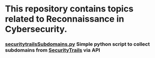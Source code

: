 # This repository contains topics related to Reconnaissance in Cybersecurity. 

### [securitytrailsSubdomains.py](https://github.com/MaakResearch/Recon/blob/main/securitytrailsSubdomains.py) Simple python script to collect subdomains from [SecurityTrails]([https://github.com/MaakResearch/Recon/blob/main/securitytrailsSubdomains.py](https://twitter.com/Maakthon/status/1649551857780441094)) via API

